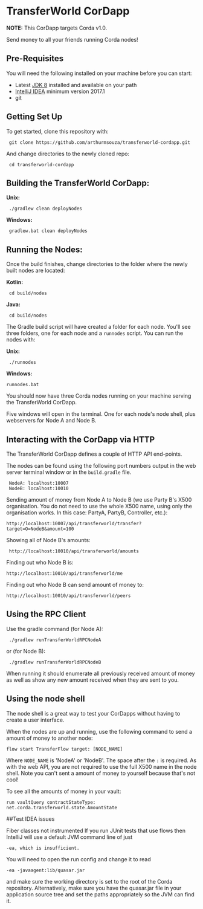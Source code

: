 # TransferWorld CorDapp

**NOTE:** This CorDapp targets Corda v1.0.

Send money to all your friends running Corda nodes!

## Pre-Requisites

You will need the following installed on your machine before you can start:

* Latest [JDK 8](http://www.oracle.com/technetwork/java/javase/downloads/jdk8-downloads-2133151.html) 
  installed and available on your path
* [IntelliJ IDEA](https://www.jetbrains.com/idea/download/) minimum version 2017.1
* git

## Getting Set Up

To get started, clone this repository with:

     git clone https://github.com/arthurmsouza/transferworld-cordapp.git

And change directories to the newly cloned repo:

     cd transferworld-cordapp

## Building the TransferWorld CorDapp:

**Unix:** 

     ./gradlew clean deployNodes

**Windows:**

     gradlew.bat clean deployNodes

## Running the Nodes:

Once the build finishes, change directories to the folder where the newly
built nodes are located:

**Kotlin:**

     cd build/nodes

**Java:**

     cd build/nodes

The Gradle build script will have created a folder for each node. You'll
see three folders, one for each node and a `runnodes` script. You can
run the nodes with:

**Unix:**

     ./runnodes

**Windows:**

    runnodes.bat

You should now have three Corda nodes running on your machine serving
the TransferWorld CorDapp.

Five windows will open in the terminal. One for each node's node shell, plus webservers for Node A and Node B.

## Interacting with the CorDapp via HTTP

The TransferWorld CorDapp defines a couple of HTTP API end-points.

The nodes can be found using the following port numbers output in the web server
terminal window or in the `build.gradle` file.

     NodeA: localhost:10007
     NodeB: localhost:10010

Sending amount of money from Node A to Node B (we use Party B's X500 organisation. You do not need to use the whole X500 name,
using only the organisation works. In this case: PartyA, PartyB, Controller, etc.):

    http://localhost:10007/api/transferworld/transfer?target=O=NodeB&amount=100

Showing all of Node B's amounts:

     http://localhost:10010/api/transferworld/amounts
     
Finding out who Node B is:

    http://localhost:10010/api/transferworld/me

Finding out who Node B can send amount of money to:

    http://localhost:10010/api/transferworld/peers

## Using the RPC Client

Use the gradle command (for Node A):

     ./gradlew runTransferWorldRPCNodeA
     
or (for Node B):
     
     ./gradlew runTransferWorldRPCNodeB

When running it should enumerate all previously received amount of money as well as show any new amount
received when they are sent to you.

## Using the node shell

The node shell is a great way to test your CorDapps without having to create a user interface. 

When the nodes are up and running, use the following command to send a amount of money to another node:

    flow start TransferFlow target: [NODE_NAME]
    
Where `NODE_NAME` is 'NodeA' or 'NodeB'. The space after the `:` is required. As with the web API, you are not
required to use the full X500 name in the node shell. Note you can't sent a amount of money to yourself because that's not cool!

To see all the amounts of money in your vault:

    run vaultQuery contractStateType: net.corda.transferworld.state.AmountState

##Test IDEA issues

Fiber classes not instrumented
If you run JUnit tests that use flows then IntelliJ will use a default JVM command line of just

    -ea, which is insufficient.

You will need to open the run config and change it to read

    -ea -javaagent:lib/quasar.jar

and make sure the working directory is set to the root of the Corda repository.
Alternatively, make sure you have the quasar.jar file in your application source tree and set the paths appropriately so the JVM can find it.

